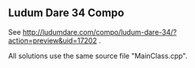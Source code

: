 ## Ludum Dare 34 Compo

See http://ludumdare.com/compo/ludum-dare-34/?action=preview&uid=17202 .

All solutions use the same source file "MainClass.cpp".
